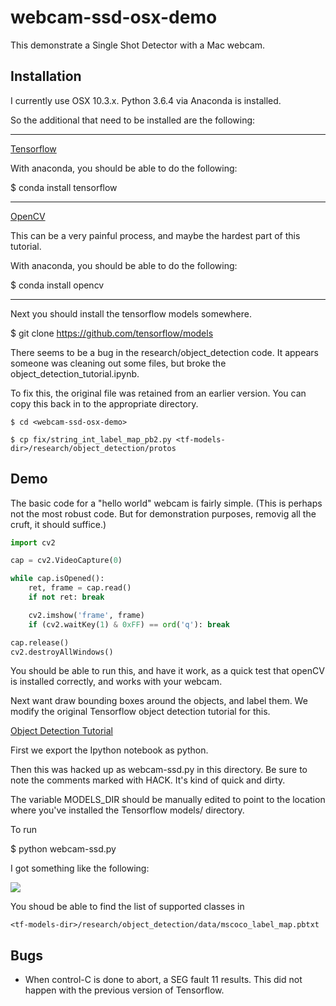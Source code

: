 # webcam-ssd-osx-demo

This demonstrate a Single Shot Detector with a Mac webcam.

## Installation

I currently use OSX 10.3.x.
Python 3.6.4 via Anaconda is installed.

So the additional that need to be installed are the following:

---------------------
[Tensorflow](https://www.tensorflow.org/install/install_mac)

With anaconda, you should be able to do the following:

$ conda install tensorflow

---------------------
[OpenCV](https://www.pyimagesearch.com/2016/12/19/install-opencv-3-on-macos-with-homebrew-the-easy-way/)

This can be a very painful process, and maybe the hardest part
of this tutorial.

With anaconda, you should be able to do the following:

$ conda install opencv

---------------------
Next you should install the tensorflow models somewhere.

$ git clone https://github.com/tensorflow/models

There seems to be a bug in the research/object_detection code.
It appears someone was cleaning out some files,
but broke the object_detection_tutorial.ipynb.

To fix this, the original file was retained from an earlier version.
You can copy this back in to the appropriate directory.

```
$ cd <webcam-ssd-osx-demo>

$ cp fix/string_int_label_map_pb2.py <tf-models-dir>/research/object_detection/protos

```

## Demo

The basic code for a "hello world" webcam is fairly simple.
(This is perhaps not the most robust code.  But for demonstration
 purposes, removig all the cruft, it should suffice.)

```python
import cv2

cap = cv2.VideoCapture(0)

while cap.isOpened():
    ret, frame = cap.read()
    if not ret: break

    cv2.imshow('frame', frame)
    if (cv2.waitKey(1) & 0xFF) == ord('q'): break

cap.release()
cv2.destroyAllWindows()

```

You should be able to run this, and have it work,
as a quick test that openCV is installed correctly,
and works with your webcam.


Next want draw bounding boxes around the objects, and
label them. We modify the original Tensorflow object detection
tutorial for this.

[Object Detection Tutorial](https://github.com/tensorflow/models/blob/master/research/object_detection/object_detection_tutorial.ipynb)

First we export the Ipython notebook as python.

Then this was hacked up as webcam-ssd.py in this directory.
Be sure to note the comments marked with HACK.
It's kind of quick and dirty.

The variable MODELS_DIR should be manually edited to 
point to the location where you've installed the Tensorflow
models/ directory.


To run

$ python webcam-ssd.py

I got something like the following:

<img style="float: center;" src="./images/cup.png" />


You shoud be able to find the list of supported classes in 

```
<tf-models-dir>/research/object_detection/data/mscoco_label_map.pbtxt
```

## Bugs

* When control-C is done to abort, a SEG fault 11 results. This did not happen with the previous version of Tensorflow.

